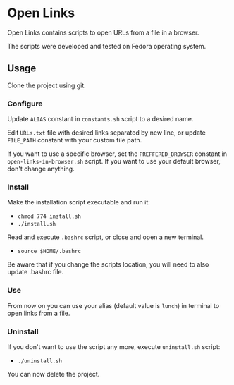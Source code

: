 # Open Links 

Open Links contains scripts to open URLs from a file in a browser.

The scripts were developed and tested on Fedora operating system.

## Usage

Clone the project using git.

### Configure

Update `ALIAS` constant in `constants.sh` script to a desired name.

Edit `URLs.txt` file with desired links separated by new line, or update `FILE_PATH` constant with your custom file path.

If you want to use a specific browser, set the `PREFFERED_BROWSER` constant in `open-links-in-browser.sh` script.
If you want to use your default browser, don't change anything.

### Install

Make the installation script executable and run it:
- `chmod 774 install.sh`
- `./install.sh`

Read and execute `.bashrc` script, or close and open a new terminal.
- `source $HOME/.bashrc`

Be aware that if you change the scripts location, you will need to also update .bashrc file.

### Use

From now on you can use your alias (default value is `lunch`) in terminal to open links from a file.

### Uninstall

If you don't want to use the script any more, execute `uninstall.sh` script:
- `./uninstall.sh`

You can now delete the project.
